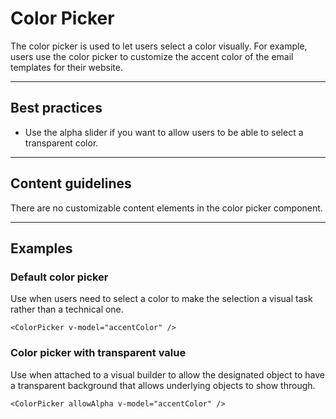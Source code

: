 # Color Picker

The color picker is used to let users select a color visually. For example, users use the color picker to customize 
the accent color of the email templates for their website.

---

## Best practices

- Use the alpha slider if you want to allow users to be able to select a transparent color.

---

## Content guidelines

There are no customizable content elements in the color picker component.

---

## Examples

### Default color picker

Use when users need to select a color to make the selection a visual task rather than a technical one.

```vue
<ColorPicker v-model="accentColor" />
```

### Color picker with transparent value

Use when attached to a visual builder to allow the designated object to have a transparent background that allows
underlying objects to show through.

```vue
<ColorPicker allowAlpha v-model="accentColor" />
```
